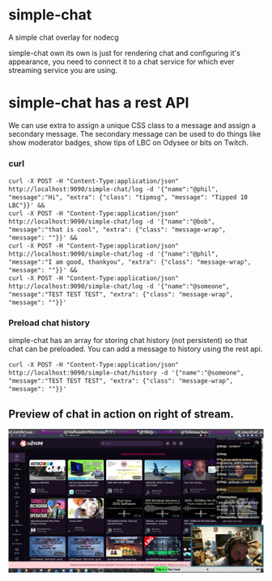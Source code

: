 # simple-chat
A simple chat overlay for nodecg

simple-chat own its own is just for rendering chat and configuring it's appearance, you need to connect it to a chat service for which ever streaming service you are using.

# simple-chat has a rest API
We can use extra to assign a unique CSS class to a message and assign a secondary message.
The secondary message can be used to do things like show moderator badges, show tips of LBC on Odysee or bits on Twitch.

### curl
```
curl -X POST -H "Content-Type:application/json" http://localhost:9090/simple-chat/log -d '{"name":"@phil", "message":"Hi", "extra": {"class": "tipmsg", "message": "Tipped 10 LBC"}}' &&
curl -X POST -H "Content-Type:application/json" http://localhost:9090/simple-chat/log -d '{"name":"@bob", "message":"that is cool", "extra": {"class": "message-wrap", "message": ""}}' &&
curl -X POST -H "Content-Type:application/json" http://localhost:9090/simple-chat/log -d '{"name":"@phil", "message":"I am good, thankyou", "extra": {"class": "message-wrap", "message": ""}}' &&
curl -X POST -H "Content-Type:application/json" http://localhost:9090/simple-chat/log -d '{"name":"@someone", "message":"TEST TEST TEST", "extra": {"class": "message-wrap", "message": ""}}'
```

### Preload chat history

simple-chat has an array for storing chat history (not persistent) so that chat can be preloaded. You can add a message to history using the rest api.

```
curl -X POST -H "Content-Type:application/json" http://localhost:9090/simple-chat/history -d '{"name":"@someone", "message":"TEST TEST TEST", "extra": {"class": "message-wrap", "message": ""}}'
```
## Preview of chat in action on right of stream.
![preview 1](https://github.com/tuxfoo/simple-chat/blob/main/preview.jpg?raw=true)
